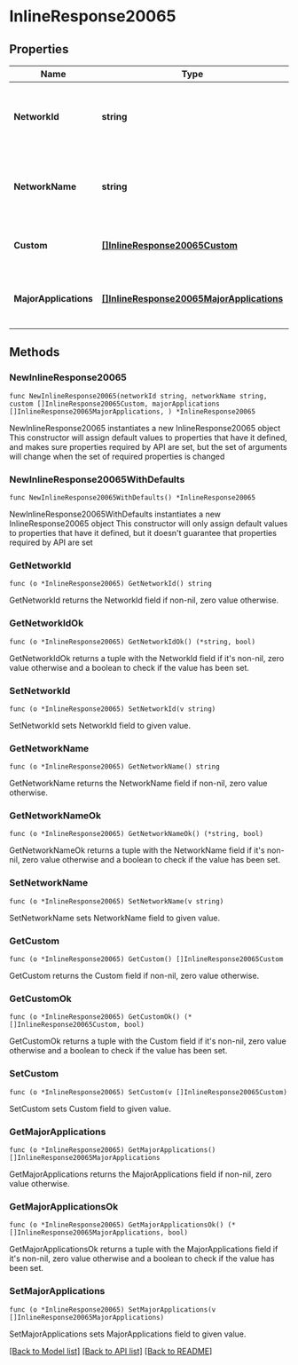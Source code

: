 # InlineResponse20065

## Properties

Name | Type | Description | Notes
------------ | ------------- | ------------- | -------------
**NetworkId** | **string** | ID of the network whose VPN exclusion rules are returned. | 
**NetworkName** | **string** | Name of the network whose VPN exclusion rules are returned. | 
**Custom** | [**[]InlineResponse20065Custom**](InlineResponse20065Custom.md) | Custom VPN exclusion rules. | 
**MajorApplications** | [**[]InlineResponse20065MajorApplications**](InlineResponse20065MajorApplications.md) | Major Application based VPN exclusion rules. | 

## Methods

### NewInlineResponse20065

`func NewInlineResponse20065(networkId string, networkName string, custom []InlineResponse20065Custom, majorApplications []InlineResponse20065MajorApplications, ) *InlineResponse20065`

NewInlineResponse20065 instantiates a new InlineResponse20065 object
This constructor will assign default values to properties that have it defined,
and makes sure properties required by API are set, but the set of arguments
will change when the set of required properties is changed

### NewInlineResponse20065WithDefaults

`func NewInlineResponse20065WithDefaults() *InlineResponse20065`

NewInlineResponse20065WithDefaults instantiates a new InlineResponse20065 object
This constructor will only assign default values to properties that have it defined,
but it doesn't guarantee that properties required by API are set

### GetNetworkId

`func (o *InlineResponse20065) GetNetworkId() string`

GetNetworkId returns the NetworkId field if non-nil, zero value otherwise.

### GetNetworkIdOk

`func (o *InlineResponse20065) GetNetworkIdOk() (*string, bool)`

GetNetworkIdOk returns a tuple with the NetworkId field if it's non-nil, zero value otherwise
and a boolean to check if the value has been set.

### SetNetworkId

`func (o *InlineResponse20065) SetNetworkId(v string)`

SetNetworkId sets NetworkId field to given value.


### GetNetworkName

`func (o *InlineResponse20065) GetNetworkName() string`

GetNetworkName returns the NetworkName field if non-nil, zero value otherwise.

### GetNetworkNameOk

`func (o *InlineResponse20065) GetNetworkNameOk() (*string, bool)`

GetNetworkNameOk returns a tuple with the NetworkName field if it's non-nil, zero value otherwise
and a boolean to check if the value has been set.

### SetNetworkName

`func (o *InlineResponse20065) SetNetworkName(v string)`

SetNetworkName sets NetworkName field to given value.


### GetCustom

`func (o *InlineResponse20065) GetCustom() []InlineResponse20065Custom`

GetCustom returns the Custom field if non-nil, zero value otherwise.

### GetCustomOk

`func (o *InlineResponse20065) GetCustomOk() (*[]InlineResponse20065Custom, bool)`

GetCustomOk returns a tuple with the Custom field if it's non-nil, zero value otherwise
and a boolean to check if the value has been set.

### SetCustom

`func (o *InlineResponse20065) SetCustom(v []InlineResponse20065Custom)`

SetCustom sets Custom field to given value.


### GetMajorApplications

`func (o *InlineResponse20065) GetMajorApplications() []InlineResponse20065MajorApplications`

GetMajorApplications returns the MajorApplications field if non-nil, zero value otherwise.

### GetMajorApplicationsOk

`func (o *InlineResponse20065) GetMajorApplicationsOk() (*[]InlineResponse20065MajorApplications, bool)`

GetMajorApplicationsOk returns a tuple with the MajorApplications field if it's non-nil, zero value otherwise
and a boolean to check if the value has been set.

### SetMajorApplications

`func (o *InlineResponse20065) SetMajorApplications(v []InlineResponse20065MajorApplications)`

SetMajorApplications sets MajorApplications field to given value.



[[Back to Model list]](../README.md#documentation-for-models) [[Back to API list]](../README.md#documentation-for-api-endpoints) [[Back to README]](../README.md)



